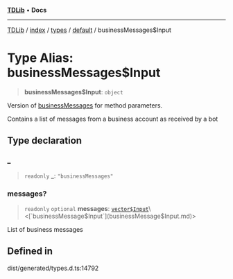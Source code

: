 [**TDLib**](../../../../../../README.md) • **Docs**

***

[TDLib](../../../../../../modules.md) / [index](../../../../../README.md) / [types](../../../README.md) / [default](../README.md) / businessMessages$Input

# Type Alias: businessMessages$Input

> **businessMessages$Input**: `object`

Version of [businessMessages](businessMessages.md) for method parameters.

Contains a list of messages from a business account as received by a bot

## Type declaration

### \_

> `readonly` **\_**: `"businessMessages"`

### messages?

> `readonly` `optional` **messages**: [`vector$Input`](vector$Input.md)\<[`businessMessage$Input`](businessMessage$Input.md)\>

List of business messages

## Defined in

dist/generated/types.d.ts:14792
